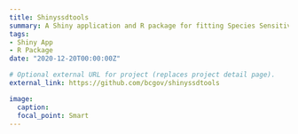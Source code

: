 ```yaml
---
title: Shinyssdtools
summary: A Shiny application and R package for fitting Species Sensitivity Distributions.
tags:
- Shiny App
- R Package
date: "2020-12-20T00:00:00Z"

# Optional external URL for project (replaces project detail page).
external_link: https://github.com/bcgov/shinyssdtools

image:
  caption: 
  focal_point: Smart
---
```

